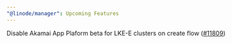 ```yaml
---
"@linode/manager": Upcoming Features
---
```


Disable Akamai App Plaform beta for LKE-E clusters on create flow ([#11809](https://github.com/linode/manager/pull/11809))
